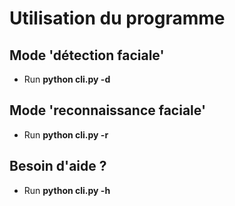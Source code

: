 # Utilisation du programme

## Mode 'détection faciale'

* Run **python cli.py -d**

## Mode 'reconnaissance faciale'

* Run **python cli.py -r**

## Besoin d'aide ?

* Run **python cli.py -h**